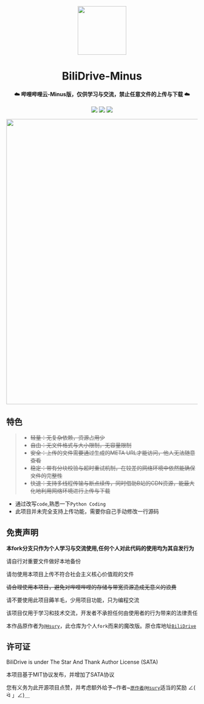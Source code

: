 <p align="center">
<img src="https://cdn.kagamiz.com/BiliDrive/bilidrive.png" width="128">
</p>

<h1 align="center"> BiliDrive-Minus </h1>

<h4 align="center">☁️ 哔哩哔哩云-Minus版，仅供学习与交流，禁止任意文件的上传与下载 ☁️</h4>

<p align="center">
<img src="https://img.shields.io/badge/version-2020.3.4-green.svg?longCache=true&style=for-the-badge">
<img src="https://img.shields.io/badge/license-SATA-blue.svg?longCache=true&style=for-the-badge">
<img src="https://img.shields.io/travis/com/Hsury/BiliDrive?style=for-the-badge">
</p>

<p align="center">
<img src="https://cdn.kagamiz.com/BiliDrive/demo.png" width="750">
</p>

## 特色

> - ~~轻量：无复杂依赖，资源占用少~~
> - ~~自由：无文件格式与大小限制，无容量限制~~
> - ~~安全：上传的文件需要通过生成的META URL才能访问，他人无法随意查看~~
> - ~~稳定：带有分块校验与超时重试机制，在较差的网络环境中依然能确保文件的完整性~~
> - ~~快速：支持多线程传输与断点续传，同时借助B站的CDN资源，能最大化地利用网络环境进行上传与下载~~

- 通过改写`code`,熟悉一下`Python Coding`
- 此项目并未完全支持上传功能，需要你自己手动修改一行源码

## 免责声明

**本fork分支只作为个人学习与交流使用,任何个人对此代码的使用均为其自发行为**

请自行对重要文件做好本地备份

请勿使用本项目上传不符合社会主义核心价值观的文件

~~请合理使用本项目，避免对哔哩哔哩的存储与带宽资源造成无意义的浪费~~

请不要使用此项目薅羊毛，少用项目功能，只为编程交流

该项目仅用于学习和技术交流，开发者不承担任何由使用者的行为带来的法律责任

本作品原作者为[`@Hsury`](https://github.com/Hsury)，此仓库为个人`fork`而来的魔改版。原仓库地址[`BiliDrive`](https://github.com/Hsury/BiliDrive)

## 许可证

BiliDrive is under The Star And Thank Author License (SATA)

本项目基于MIT协议发布，并增加了SATA协议

您有义务为此开源项目点赞，并考虑额外给予~作者~[`原作者@Hsury`](https://github.com/Hsury)适当的奖励 ∠( ᐛ 」∠)＿
